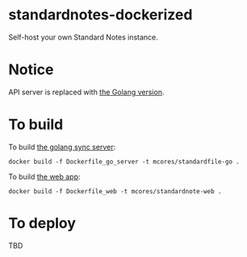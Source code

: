 # standardnotes-dockerized

Self-host your own Standard Notes instance.

# Notice

API server is replaced with [the Golang version][go_server].

# To build

To build [the golang sync server][go_server]:

```shell
docker build -f Dockerfile_go_server -t mcores/standardfile-go .
```

To build [the web app][web_app]:

```shell
docker build -f Dockerfile_web -t mcores/standardnote-web .
```

# To deploy

TBD

[go_server]: https://github.com/tectiv3/standardfile
[web_app]: https://github.com/standardnotes/web


